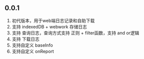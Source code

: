 <!--
 * @Author: tackchen
 * @Date: 2022-07-30 20:59:12
 * @Description: Coding something
-->

## 0.0.1

1. 初代版本，用于web端日志记录和自助下载
2. 支持 indexedDB + webwork 存储日志
3. 支持 查询日志，查询方式支持 正则 + filter函数，支持 and or逻辑
4. 支持 下载日志
5. 支持自定义 baseInfo
6. 支持自定义 onReport